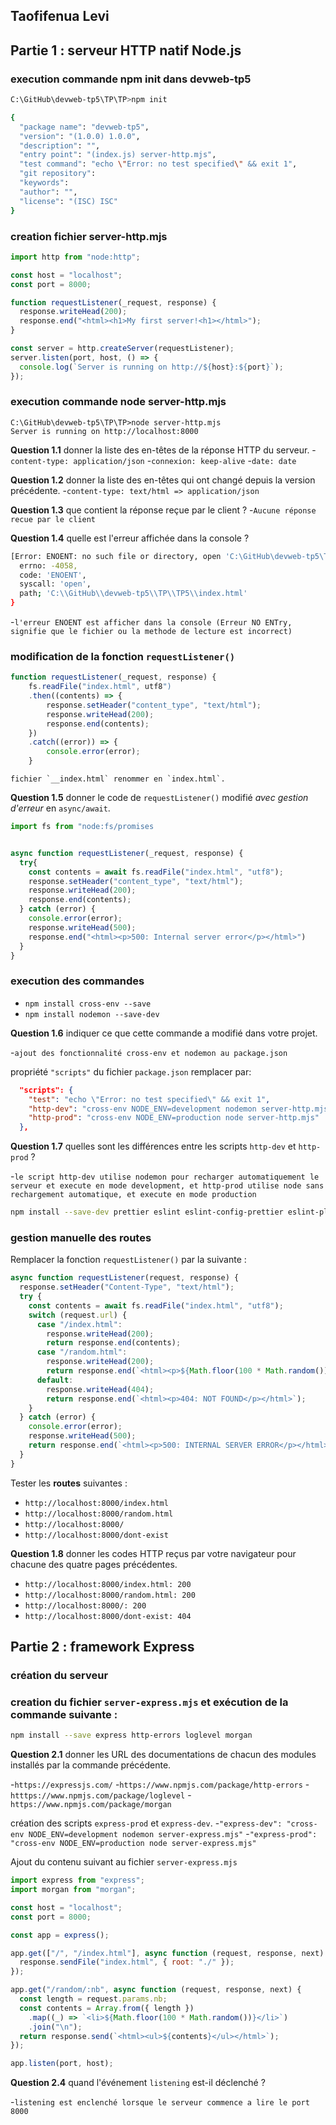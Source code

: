 ## Taofifenua Levi

## Partie 1 : serveur HTTP natif Node.js

### execution commande npm init dans devweb-tp5

```bash
C:\GitHub\devweb-tp5\TP\TP>npm init

{
  "package name": "devweb-tp5",
  "version": "(1.0.0) 1.0.0",
  "description": "",
  "entry point": "(index.js) server-http.mjs",
  "test command": "echo \"Error: no test specified\" && exit 1",
  "git repository":
  "keywords":
  "author": "",
  "license": "(ISC) ISC"
}
```

### creation fichier server-http.mjs
```js
import http from "node:http";

const host = "localhost";
const port = 8000;

function requestListener(_request, response) {
  response.writeHead(200);
  response.end("<html><h1>My first server!<h1></html>");
}

const server = http.createServer(requestListener);
server.listen(port, host, () => {
  console.log(`Server is running on http://${host}:${port}`);
});
```
### execution commande node server-http.mjs
```
C:\GitHub\devweb-tp5\TP\TP>node server-http.mjs
Server is running on http://localhost:8000
```


**Question 1.1** donner la liste des en-têtes de la réponse HTTP du serveur.
-`content-type: application/json`
-`connexion: keep-alive`
-`date: date`

**Question 1.2** donner la liste des en-têtes qui ont changé depuis la version précédente.
-`content-type: text/html => application/json`


**Question 1.3** que contient la réponse reçue par le client ?
-`Aucune réponse recue par le client`

**Question 1.4** quelle est l'erreur affichée dans la console ? 
```bash
[Error: ENOENT: no such file or directory, open 'C:\GitHub\devweb-tp5\TP\TP5\index.html']{
  errno: -4058,
  code: 'ENOENT',
  syscall: 'open',
  path; 'C:\\GitHub\\devweb-tp5\\TP\\TP5\\index.html'
}
```
-`l'erreur ENOENT est afficher dans la console (Erreur NO ENTry, signifie que le fichier ou la methode de lecture est incorrect)`


### modification de la fonction `requestListener()`

```js
function requestListener(_request, response) {
    fs.readFile("index.html", utf8")
    .then((contents) => {
        response.setHeader("content_type", "text/html");
        response.writeHead(200);
        response.end(contents);
    })
    .catch((error)) => {
        console.error(error);
    }
```

```
fichier `__index.html` renommer en `index.html`.
```


**Question 1.5** donner le code de `requestListener()` modifié _avec gestion d'erreur_ en `async/await`.

```js
import fs from "node:fs/promises


async function requestListener(_request, response) {
  try{
    const contents = await fs.readFile("index.html", "utf8");
    response.setHeader("content_type", "text/html");
    response.writeHead(200);
    response.end(contents);
  } catch (error) {
    console.error(error);
    response.writeHead(500);
    response.end("<html><p>500: Internal server error</p></html>")
  }
}
```

### execution des commandes
- `npm install cross-env --save`
- `npm install nodemon --save-dev`

**Question 1.6** indiquer ce que cette commande a modifié dans votre projet.

-`ajout des fonctionnalité cross-env et nodemon au package.json`

propriété `"scripts"` du fichier `package.json` remplacer par:

```json
  "scripts": {
    "test": "echo \"Error: no test specified\" && exit 1",
    "http-dev": "cross-env NODE_ENV=development nodemon server-http.mjs",
    "http-prod": "cross-env NODE_ENV=production node server-http.mjs"
  },
```


**Question 1.7** quelles sont les différences entre les scripts `http-dev` et `http-prod` ?

-`le script http-dev utilise nodemon pour recharger automatiquement le serveur et execute en mode development, et http-prod utilise node sans rechargement automatique, et execute en mode production`


```bash
npm install --save-dev prettier eslint eslint-config-prettier eslint-plugin-import eslint-plugin-jest eslint-plugin-node eslint-plugin-promise eslint-plugin-security eslint-plugin-unicorn
```


### gestion manuelle des routes

Remplacer la fonction `requestListener()` par la suivante :

```js
async function requestListener(request, response) {
  response.setHeader("Content-Type", "text/html");
  try {
    const contents = await fs.readFile("index.html", "utf8");
    switch (request.url) {
      case "/index.html":
        response.writeHead(200);
        return response.end(contents);
      case "/random.html":
        response.writeHead(200);
        return response.end(`<html><p>${Math.floor(100 * Math.random())}</p></html>`);
      default:
        response.writeHead(404);
        return response.end(`<html><p>404: NOT FOUND</p></html>`);
    }
  } catch (error) {
    console.error(error);
    response.writeHead(500);
    return response.end(`<html><p>500: INTERNAL SERVER ERROR</p></html>`);
  }
}
```

Tester les **routes** suivantes :

- `http://localhost:8000/index.html`
- `http://localhost:8000/random.html`
- `http://localhost:8000/`
- `http://localhost:8000/dont-exist`

**Question 1.8** donner les codes HTTP reçus par votre navigateur pour chacune des quatre pages précédentes.

- `http://localhost:8000/index.html: 200`
- `http://localhost:8000/random.html: 200`
- `http://localhost:8000/: 200`
- `http://localhost:8000/dont-exist: 404`


## Partie 2 : framework Express

### création du serveur

### creation du fichier `server-express.mjs` et exécution de la commande suivante :

```bash
npm install --save express http-errors loglevel morgan
```

**Question 2.1** donner les URL des documentations de chacun des modules installés par la commande précédente.

-`https://expressjs.com/`
-`https://www.npmjs.com/package/http-errors`
-`htttps://www.npmjs.com/package/loglevel`
-`https://www.npmjs.com/package/morgan`

création des scripts `express-prod` et `express-dev`.
-`"express-dev": "cross-env NODE_ENV=development nodemon server-express.mjs"`
-`"express-prod": "cross-env NODE_ENV=production node server-express.mjs"`

Ajout du contenu suivant au fichier `server-express.mjs`

```js
import express from "express";
import morgan from "morgan";

const host = "localhost";
const port = 8000;

const app = express();

app.get(["/", "/index.html"], async function (request, response, next) {
  response.sendFile("index.html", { root: "./" });
});

app.get("/random/:nb", async function (request, response, next) {
  const length = request.params.nb;
  const contents = Array.from({ length })
    .map((_) => `<li>${Math.floor(100 * Math.random())}</li>`)
    .join("\n");
  return response.send(`<html><ul>${contents}</ul></html>`);
});

app.listen(port, host);
```

**Question 2.4** quand l'événement `listening` est-il déclenché ?

-`listening est enclenché lorsque le serveur commence a lire le port 8000`





